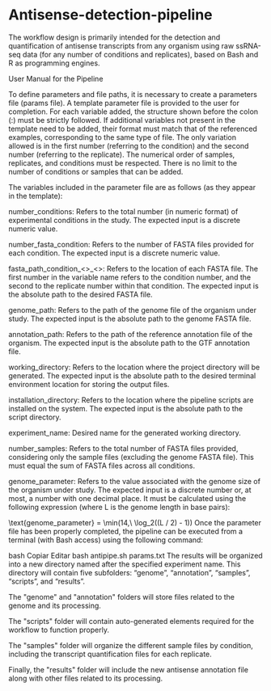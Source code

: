 # Antisense-detection-pipeline
The workflow design is primarily intended for the detection and quantification of antisense transcripts from any organism using raw ssRNA-seq data (for any number of conditions and replicates), based on Bash and R as programming engines. 

User Manual for the Pipeline

To define parameters and file paths, it is necessary to create a parameters file (params file). A template parameter file is provided to the user for completion. For each variable added, the structure shown before the colon (:) must be strictly followed. If additional variables not present in the template need to be added, their format must match that of the referenced examples, corresponding to the same type of file. The only variation allowed is in the first number (referring to the condition) and the second number (referring to the replicate). The numerical order of samples, replicates, and conditions must be respected. There is no limit to the number of conditions or samples that can be added.

The variables included in the parameter file are as follows (as they appear in the template):

number_conditions: Refers to the total number (in numeric format) of experimental conditions in the study. The expected input is a discrete numeric value.

number_fasta_condition: Refers to the number of FASTA files provided for each condition. The expected input is a discrete numeric value.

fasta_path_condition_<>_<>: Refers to the location of each FASTA file. The first number in the variable name refers to the condition number, and the second to the replicate number within that condition. The expected input is the absolute path to the desired FASTA file.

genome_path: Refers to the path of the genome file of the organism under study. The expected input is the absolute path to the genome FASTA file.

annotation_path: Refers to the path of the reference annotation file of the organism. The expected input is the absolute path to the GTF annotation file.

working_directory: Refers to the location where the project directory will be generated. The expected input is the absolute path to the desired terminal environment location for storing the output files.

installation_directory: Refers to the location where the pipeline scripts are installed on the system. The expected input is the absolute path to the script directory.

experiment_name: Desired name for the generated working directory.

number_samples: Refers to the total number of FASTA files provided, considering only the sample files (excluding the genome FASTA file). This must equal the sum of FASTA files across all conditions.

genome_parameter: Refers to the value associated with the genome size of the organism under study. The expected input is a discrete number or, at most, a number with one decimal place. It must be calculated using the following expression (where L is the genome length in base pairs):

\text{genome_parameter} = \min(14,\ \log_2((L / 2) - 1))
Once the parameter file has been properly completed, the pipeline can be executed from a terminal (with Bash access) using the following command:

bash
Copiar
Editar
bash antipipe.sh params.txt
The results will be organized into a new directory named after the specified experiment name. This directory will contain five subfolders: “genome”, “annotation”, “samples”, “scripts”, and “results”.

The "genome" and "annotation" folders will store files related to the genome and its processing.

The "scripts" folder will contain auto-generated elements required for the workflow to function properly.

The "samples" folder will organize the different sample files by condition, including the transcript quantification files for each replicate.

Finally, the "results" folder will include the new antisense annotation file along with other files related to its processing.
